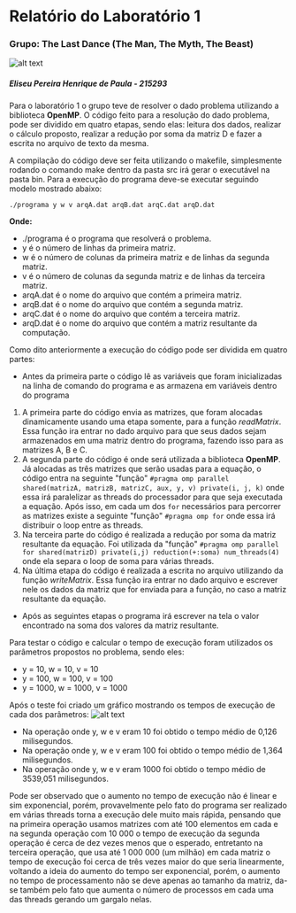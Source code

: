 ﻿# Relatório do Laboratório 1
 ### Grupo: The Last Dance (The Man, The Myth, The Beast)
 
 ![alt text]( https://i.imgur.com/pDFm0Mr.png "The Man, The Myth, The Beast")


##### Eliseu Pereira Henrique de Paula - 215293

Para o laboratório 1 o grupo teve de resolver o dado problema utilizando a biblioteca **OpenMP**. 
O código feito para a resolução do dado problema, pode ser dividido em quatro etapas, sendo elas: leitura dos dados, realizar o cálculo proposto, realizar a redução por soma da matriz D e fazer a escrita no arquivo de texto da mesma. 

A compilação do código deve ser feita utilizando o makefile, simplesmente rodando o comando make dentro da pasta src irá gerar o executável na pasta bin. Para a execução do programa deve-se executar seguindo modelo mostrado abaixo:

`./programa y w v arqA.dat arqB.dat arqC.dat arqD.dat`

**Onde:**
- ./programa é o programa que resolverá o problema.
- y é o número de linhas da primeira matriz.
- w é o número de colunas da primeira matriz e de linhas da segunda matriz.
- v é o número de colunas da segunda matriz e de linhas da terceira matriz.
- arqA.dat é o nome do arquivo que contém a primeira matriz.
- arqB.dat é o nome do arquivo que contém a segunda matriz.
- arqC.dat é o nome do arquivo que contém a terceira matriz. 
- arqD.dat é o nome do arquivo que contém a matriz resultante da computação. 


Como dito anteriormente a execução do código pode ser dividida em quatro partes:
- Antes da primeira parte o código lê as variáveis que foram inicializadas na linha de comando do programa e as armazena em variáveis dentro do programa
1. A primeira parte do código envia as matrizes, que foram alocadas dinamicamente usando uma etapa somente, para a função *readMatrix*. Essa função ira entrar no dado arquivo para que seus dados sejam armazenados em uma matriz dentro do programa, fazendo isso para as matrizes A, B e C.
2. A segunda parte do código é onde será utilizada a biblioteca **OpenMP**. Já alocadas as três matrizes que serão usadas para a equação, o código entra na seguinte "função" `#pragma omp parallel shared(matrizA, matrizB, matrizC, aux, y, v) private(i, j, k)` onde essa irá paralelizar as threads do processador para que seja executada a equação. Após isso, em cada um dos `for` necessários para percorrer as matrizes existe a seguinte "função" `#pragma omp for` onde essa irá distribuir o loop entre as threads.
3. Na terceira parte do código é realizada a redução por soma da matriz resultante da equação. Foi utilizada da "função" `#pragma omp parallel for shared(matrizD) private(i,j) reduction(+:soma) num_threads(4)` onde ela separa o loop de soma para várias threads.
4. Na última etapa do código é realizada a escrita no arquivo utilizando da função *writeMatrix*. Essa função ira entrar no dado arquivo e escrever nele os dados da matriz que for enviada para a função, no caso a matriz resultante da equação.
- Após as seguintes etapas o programa irá escrever na tela o valor encontrado na soma dos valores da matriz resultante.


Para testar o código e calcular o tempo de execução foram utilizados os parâmetros propostos no problema, sendo eles: 
- y = 10, w = 10, v = 10
- y = 100, w = 100, v = 100
- y = 1000, w = 1000, v = 1000

Após o teste foi criado um gráfico mostrando os tempos de execução de cada dos parâmetros:
![alt text]( https://i.imgur.com/ZPoVH7M.png "Gráfico obtido")

- Na operação onde y, w e v eram 10 foi obtido o tempo médio de 0,126 milisegundos.
- Na operação onde y, w e v eram 100 foi obtido o tempo médio de 1,364 milisegundos.
- Na operação onde y, w e v eram 1000 foi obtido o tempo médio de 3539,051 milisegundos.

Pode ser observado que o aumento no tempo de execução não é linear e sim exponencial, porém, provavelmente pelo fato do programa ser realizado em várias threads torna a execução dele muito mais rápida, pensando que na primeira operação usamos matrizes com até 100 elementos em cada e na segunda operação com 10 000 o tempo de execução da segunda operação é cerca de dez vezes menos que o esperado, entretanto na terceira operação, que usa até 1 000 000 (um milhão) em cada matriz o tempo de execução foi cerca de três vezes maior do que seria linearmente, voltando a ideia do aumento do tempo ser exponencial, porém, o aumento no tempo de processamento não se deve apenas ao tamanho da matriz, da-se também pelo fato que aumenta o número de processos em cada uma das threads gerando um gargalo nelas.
